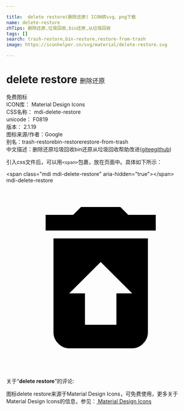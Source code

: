 ```yaml
---

title:  delete restore(删除还原) ICON转svg、png下载
name: delete-restore
zhTips: 删除还原,垃圾回收,bin还原,从垃圾回收
tags: []
search: trash-restore,bin-restore,restore-from-trash
image: https://iconhelper.cn/svg/material/delete-restore.svg

---
```


# delete restore  <small style="font-size: 60%;font-weight: 100">删除还原</small>


<div class="detail-page">
<p>
<span><span class="badge-success badge">免费图标</span> </span>
<br/>
<span>
ICON库：
<span class="badge-secondary badge">Material Design Icons</span> 
</span>
<br/>
<span>
CSS名称：
<span class="badge-secondary badge">mdi-delete-restore</span> 
</span>
<br/>
<span>
unicode：
<span class="badge-secondary badge">F0819</span> 
<copy-btn content='F0819' btn-title=""></copy-btn>
<copy-btn :content='String.fromCodePoint(parseInt("F0819", 16))' btn-title="复制U"></copy-btn>
</span>
<br/>
<span>
版本：
<span class="badge-secondary badge">2.1.19</span> 
</span>
<br/>
<span>图标来源/作者：<span class="badge-light badge">Google</span></span> 
<br/>
<span>别名：<span class="badge-light badge">trash-restore</span><span class="badge-light badge">bin-restore</span><span class="badge-light badge">restore-from-trash</span></span><br/><span class="zh-detail">中文描述：<span class="badge-primary badge">删除还原</span><span class="badge-primary badge">垃圾回收</span><span class="badge-primary badge">bin还原</span><span class="badge-primary badge">从垃圾回收</span><span class="help-link"><span>帮助改进</span>(<a href="https://gitee.com/liuwave/icon-helper/edit/master/json/material/delete-restore.json" target="_blank" rel="noopener noreferrer">gitee</a><a href="https://github.com/liuwave/icon-helper/edit/master/json/material/delete-restore.json" target="_blank" rel="noopener noreferrer">github</a></span>)</span><br/>
</p>
</div>
<div class="alert alert-dark">
  <i class="mdi mdi-delete-restore mdi-48px"></i>
  <i class="mdi mdi-delete-restore mdi-36px"></i>
  <i class="mdi mdi-delete-restore mdi-24px"></i>
  <i class="mdi mdi-delete-restore mdi-18px"></i>
</div>
<div>
  <p>引入css文件后，可以用<code>&lt;span&gt;</code>包裹，放在页面中。具体如下所示：    
  </p>
  <div class="alert alert-primary" style="font-size: 14px">
    &lt;span class="mdi mdi-delete-restore" aria-hidden="true"&gt;&lt;/span&gt;
    <copy-btn content='<span class="mdi mdi-delete-restore" aria-hidden="true"></span>'></copy-btn>
  </div>
  <div class="alert alert-secondary">
    <i class="mdi mdi-delete-restore"
    style="font-size: 24px"
    aria-hidden="true"></i> mdi-delete-restore
    <copy-btn content="mdi-delete-restore" btn-title="复制图标名称"></copy-btn>
  </div>
</div>
<div id="svg" class="svg-wrap">
<svg xmlns="http://www.w3.org/2000/svg" viewBox="0 0 24 24"><path d="M14,14H16L12,10L8,14H10V18H14V14M6,7H18V19C18,19.5 17.8,20 17.39,20.39C17,20.8 16.5,21 16,21H8C7.5,21 7,20.8 6.61,20.39C6.2,20 6,19.5 6,19V7M19,4V6H5V4H8.5L9.5,3H14.5L15.5,4H19Z" /></svg>
</div>
<detail full-name='mdi-delete-restore'></detail>
<div class="icon-detail__container">
<p>关于“<b>delete restore</b>”的评论:</p>
</div>
<Vssue title="关于“delete restore”的评论" />    
<div><p>图标delete restore来源于Material Design Icons，可免费使用，更多关于 Material Design Icons的信息，参见：<a target="_blank" href="https://iconhelper.cn/material.html"> Material Design Icons</a>
</p></div>
